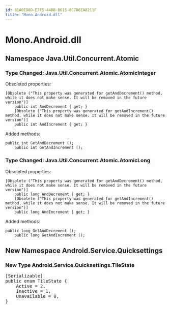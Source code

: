 ```yaml
---
id: 81A0ED8D-E7F5-44BB-B615-8C786EA8211F
title: "Mono.Android.dll"
---
```


# Mono.Android.dll

## Namespace Java.Util.Concurrent.Atomic

### Type Changed: Java.Util.Concurrent.Atomic.AtomicInteger

Obsoleted properties:

```
[Obsolete ("This property was generated for getAndDecrement() method, while it does not make sense. It will be removed in the future version")]
	public int AndDecrement { get; }
	[Obsolete ("This property was generated for getAndIncrement() method, while it does not make sense. It will be removed in the future version")]
	public int AndIncrement { get; }
```

Added methods:

```
public int GetAndDecrement ();
	public int GetAndIncrement ();
```





### Type Changed: Java.Util.Concurrent.Atomic.AtomicLong

Obsoleted properties:

```
[Obsolete ("This property was generated for getAndDecrement() method, while it does not make sense. It will be removed in the future version")]
	public long AndDecrement { get; }
	[Obsolete ("This property was generated for getAndIncrement() method, while it does not make sense. It will be removed in the future version")]
	public long AndIncrement { get; }
```

Added methods:

```
public long GetAndDecrement ();
	public long GetAndIncrement ();
```







## New Namespace Android.Service.Quicksettings

### New Type Android.Service.Quicksettings.TileState

<pre class='added' data-is-non-breaking="">
[Serializable]
public enum TileState {
	<span class='added added-field ' data-is-non-breaking="">Active = 2,</span>
	<span class='added added-field ' data-is-non-breaking="">Inactive = 1,</span>
	<span class='added added-field ' data-is-non-breaking="">Unavailable = 0,</span>
}
</pre>
